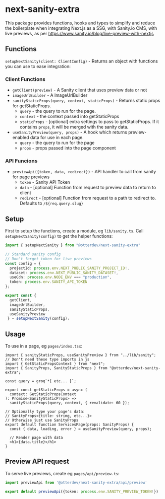 # next-sanity-extra
This package provides functions, hooks and types to simplify and reduce the boilerplate when integrating Next.js as a SSG, with Sanity.io CMS, with live previews, as per  https://www.sanity.io/blog/live-preview-with-nextjs

## Functions
`setupNextSanity(client: ClientConfig)` - Returns an object with functions you can use to ease integration:

### Client Functions
- `getClient(preview)` - A Sanity client that uses preview data or not
- `imageUrlBuilder` - A ImageUrlBuilder
- `sanityStaticProps(query, context, staticProps)` - Returns static props for getStaticProps.
  - `query` - the query to run for the page.
  - `context` - the context passed into getStaticProps
  - `staticProps` - [optional] extra settings to pass to getStaticProps. If it contains `props`, it will be merged with the sanity data.
- `useSanityPreview(query, props)` - A hook which returns preview-enabled data for use in each page.
  - `query` - the query to run for the page
  - `props` - props passed into the page component

### API Funcions
- `previewApi({token, data, redirect})` - API handler to call from sanity for page previews
  - `token` - Sanity API Token
  - `data` - [optional] Function from request to preview data to return to client
  - `redirect` - [optional] Function from request to a path to redirect to. Defaults to `/${req.query.slug}`
  
## Setup
First to setup the functions, create a module, eg `lib/sanity.ts`. Call `setupNextSanity(config)` to get the helper functions:

```ts
import { setupNextSanity } from "@otterdev/next-sanity-extra"

// Standard sanity config
// Don't forget token for live previews
const config = {
  projectId: process.env.NEXT_PUBLIC_SANITY_PROJECT_ID!,
  dataset: process.env.NEXT_PUBLIC_SANITY_DATASET!,
  useCdn: process.env.NODE_ENV === "production",
  token: process.env.SANITY_API_TOKEN
};

export const {
  getClient,
  imageUrlBuilder,
  sanityStaticProps,
  useSanityPreview
 } = setupNextSanity(config);
```

## Usage
To use in a page, eg `pages/index.tsx`:

```tsx
import { sanityStaticProps, useSanityPreview } from "../lib/sanity";
// Don't need these type imports in js
import { GetStaticPropsContext } from "next";
import { SanityProps, SanityStaticProps } from "@otterdev/next-sanity-extra";

const query = groq`*[ etc... ]`;

export const getStaticProps = async (
  context: GetStaticPropsContext
): Promise<SanityStaticProps> =>
  sanityStaticProps(query, context, { revalidate: 60 });

// Optionally type your page's data: 
// SanityProps<{title: string, etc...}>
// Otherwise just use SanityProps
export default function ServicesPage(props: SanityProps) {
  const { data, loading, error } = useSanityPreview(query, props);

  // Render page with data
  <h1>{data.title}</h1>
}
```

## Preview API request
To serve live previews, create eg `pages/api/preview.ts`:

```ts
import previewApi from '@otterdev/next-sanity-extra/api/preview'

export default previewApi({token: process.env.SANITY_PREVIEW_TOKEN!}) 
```